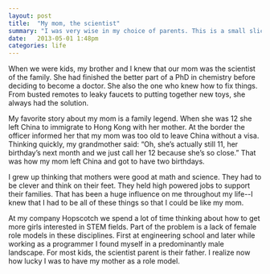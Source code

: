 ```yaml
---
layout: post
title:  "My mom, the scientist"
summary: "I was very wise in my choice of parents. This is a small slice of what makes my mom so great." 
date:   2013-05-01 1:48pm
categories: life
---
```

When we were kids, my brother and I knew that our mom was the scientist of the family. She had finished the better part of a PhD in chemistry before deciding to become a doctor. She also the one who knew how to fix things. From busted remotes to leaky faucets to putting together new toys, she always had the solution.

My favorite story about my mom is a family legend. When she was 12 she left China to immigrate to Hong Kong with her mother. At the border the officer informed her that my mom was too old to leave China without a visa. Thinking quickly, my grandmother said: “Oh, she’s actually still 11, her birthday’s next month and we just call her 12 because she’s so close.” That was how my mom left China and got to have two birthdays.

I grew up thinking that mothers were good at math and science. They had to be clever and think on their feet. They held high powered jobs to support their families. That has been a huge influence on me throughout my life--I knew that I had to be all of these things so that I could be like my mom.

At my company Hopscotch we spend a lot of time thinking about how to get more girls interested in STEM fields. Part of the problem is a lack of female role models in these disciplines. First at engineering school and later while working as a programmer I found myself in a predominantly male landscape. For most kids, the scientist parent is their father. I realize now how lucky I was to have my mother as a role model.
